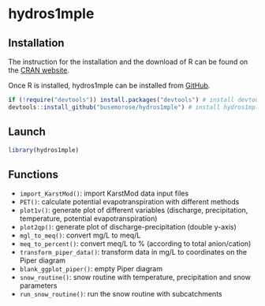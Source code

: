 # hydros1mple

## Installation

The instruction for the installation and the download of R can be found on the [CRAN website](https://cran.r-project.org/).

Once R is installed, hydros1mple can be installed from [GitHub](https://github.com/busemorose/hydros1mple).

``` r
if (!require("devtools")) install.packages("devtools") # install devtools package if needed
devtools::install_github("busemorose/hydros1mple") # install hydros1mple package
```

## Launch

``` r
library(hydros1mple)
```

## Functions

- `import_KarstMod()`: import KarstMod data input files
- `PET()`: calculate potential evapotranspiration with different methods
- `plot1v()`: generate plot of different variables (discharge, precipitation, temperature, potential evapotranspiration)
- `plot2qp()`: generate plot of discharge-precipitation (double y-axis)
- `mgl_to_meq()`: convert mg/L to meq/L
- `meq_to_percent()`: convert meq/L to % (according to total anion/cation)
- `transform_piper_data()`: transform data in mg/L to coordinates on the Piper diagram
- `blank_ggplot_piper()`: empty Piper diagram
- `snow_routine()`: snow routine with temperature, precipitation and snow parameters
- `run_snow_routine()`: run the snow routine with subcatchments
